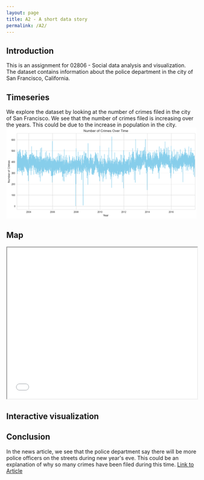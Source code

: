 ```yaml
---
layout: page
title: A2 - A short data story
permalink: /A2/
---
```

## Introduction
This is an assignment for 02806 - Social data analysis and visualization. The dataset contains information about the police department in the city of San Francisco, California.


## Timeseries
We explore the dataset by looking at the number of crimes filed in the city of San Francisco. We see that the number of crimes filed is increasing over the years. This could be due to the increase in population in the city.
![alt text](TS.png)

## Map
<iframe src="map.html" width="100%" height="400px"></iframe>

## Interactive visualization

## Conclusion
In the news article, we see that the police department say there will be more police officers on the streets during new year's eve. This could be an explanation of why so many crimes have been filed during this time.
[Link to Article](https://www.sandiegouniontribune.com/sdut-san-francisco-police-out-in-force-for-new-years-2010dec31-story.html)